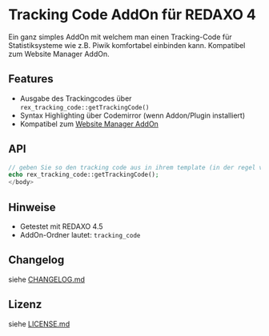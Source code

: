 Tracking Code AddOn für REDAXO 4
================================

Ein ganz simples AddOn mit welchem man einen Tracking-Code für Statistiksysteme wie z.B. Piwik komfortabel einbinden kann. Kompatibel zum Website Manager AddOn.

Features
--------

* Ausgabe des Trackingcodes über `rex_tracking_code::getTrackingCode()`
* Syntax Highlighting über Codemirror (wenn Addon/Plugin installiert)
* Kompatibel zum [Website Manager AddOn](http://github.com/RexDude/website_manager)

API
---

```php
// geben Sie so den tracking code aus in ihrem template (in der regel vor dem body end tag):
echo rex_tracking_code::getTrackingCode();
</body>
```

Hinweise
--------

* Getestet mit REDAXO 4.5
* AddOn-Ordner lautet: `tracking_code`

Changelog
---------

siehe [CHANGELOG.md](CHANGELOG.md)

Lizenz
------

siehe [LICENSE.md](LICENSE.md)


